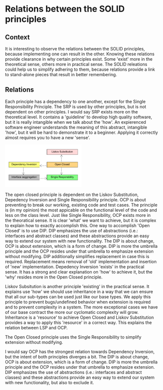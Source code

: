 # Relations between the SOLID principles

## Context
It is interesting to observe the relations between the SOLID principles, because implementing one can result in the other. Knowing these relations provide clearance in why certain principles exist. Some 'exist' more in the theoretical sense, others more in practical sense. The SOLID releations could help us to simplify adhering to them, because relations provide a link to stand-alone pieces that result in better remembering. 

## Relations
Each principle has a dependency to one another, except for the Single Responsibility Principle. The SRP is used by other principles, but is not dependent on other principles. I would say SRP exists more on the theoretical level. It contains a 'guideline' to develop high quality software, but it is really intangible when we talk about the 'how'. An expierenced software engineer understands the meaning of this abstract, intangible 'how', but it will be hard to demonstrate it to a beginner. Applying it correctly almost requires you to have a new 'sense'. 


<img src=Relations.png width=50% height=50%>

The open closed principle is dependent on the Liskov Substitution, Depedency Inversion and Single Responsibility principle. OCP is about preventing to break our working, existing code and test cases. The principle is (in my opinion) the most appicable on the functional level of the code and less on the class level. Just like Single Responsibility, OCP exists more in the theoratical sense. It is clear 'what' we want to achieve, but it is complex to explain how to exactly accomplish this. One way to accomplish 'Open Closed' is to use DIP. DIP emphasizes the use of abstractions (i.e.: interfaces and abstract classes) and these abstractions provide an easy way to extend our system with new functionality. The DIP is about change, OCP is about extension, which is a form of change. DIP is more the umbrella principle and the OCP resides under that umbrella to emphasize extension without modifying. DIP additionally simplifies replacement in case this is required. Replacement means removal of 'old' implementation and insertion of 'new' implementation. Depedency Inversion 'exists' in the practical sense. It has a strong and clear explanation on 'how' to achieve it, but the 'why' resides more in the Open Closed principle.

Liskov Subsitution is another principle 'existing' in the practical sense. It explains use 'how' we should use inheritance in a way that we can ensure that all our sub-types can be used just like our base types. We apply this principle to prevent bugs/undefined behavior when extension is required and to prevent complexity in a system. The more exceptional cases we have of our base contract the more our cyclomatic complexity will grow. Inheritance is a 'resource' to achieve Open Closed and Liskov Substitution provides a way to apply this 'resource' in a correct way. This explains the relation between LSP and OCP.

The Open Closed principle uses the Single Responsibility to simplify extension without modifying. 






I would say OCP has the strongest relation towards Dependency Inversion, but the intent of both principles diverges a bit. The DIP is about change, OCP is about extension, which is a form of change. DIP is more the umbrella principle and the OCP resides under that umbrella to emphasize extension. DIP emphasizes the use of abstractions (i.e.: interfaces and abstract classes) and these abstractions provide an easy way to extend our system with new functionality, but also to exclude it. 